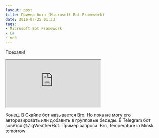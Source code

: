 ```yaml
---
layout: post
title: Пример бота (Microsoft Bot Framework)
date: 2016-07-25 01:33
tags:
- Microsoft Bot Framework
- С#
- моё
---
```


Поехали!

<p>
<iframe src='https://webchat.botframework.com/embed/7401c806-4920-4795-8d34-8e14231c5dc1?s=HTBiCPA7U_o.cwA.MIg.aJ1cja5tniaxGGD_HNGmFyFPXV3Xjx6tapaxK0mI3rc'></iframe>
</p>

Конец. В Скайпе бот называется Bro. Но пока не могу его авторизировать или добавить в групповые беседы. В Telegram бот зовётся @ZigWeatherBot. 
Пример запроса: Bro, temperature in Minsk tomorrow
